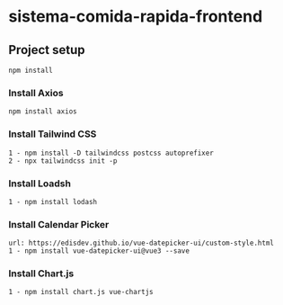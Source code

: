 # sistema-comida-rapida-frontend

## Project setup
```
npm install
```

### Install Axios
```
npm install axios
```
### Install Tailwind CSS
```
1 - npm install -D tailwindcss postcss autoprefixer
2 - npx tailwindcss init -p

```
### Install Loadsh
```
1 - npm install lodash

```
### Install Calendar Picker
```
url: https://edisdev.github.io/vue-datepicker-ui/custom-style.html
1 - npm install vue-datepicker-ui@vue3 --save

```
### Install  Chart.js
```
1 - npm install chart.js vue-chartjs

```

